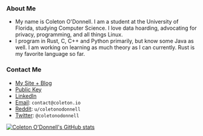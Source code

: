 ### About Me
- My name is Coleton O'Donnell. I am a student at the University of Florida, studying Computer Science. I love data hoarding, advocating for privacy, programming, and all things Linux. 
- I program in Rust, C, C++ and Python primarily, but know some Java as well. I am working on learning as much theory as I can currently. Rust is my favorite language so far. 

### Contact Me
- [My Site + Blog](https://coleton.io)
- [Public Key](https://coleton.io/publickey.txt)
- [LinkedIn](https://www.linkedin.com/in/coleton-odonnell)
- [Email](mailto:contact@coleton.io): `contact@coleton.io`
- [Reddit](reddit.com/u/coletonodonnell): `u/coletonodonnell`
- [Twitter](https://twitter.com/coletonodonnell): `@coletonodonnell`

[![Coleton O'Donnell's GitHub stats](https://github-readme-stats.vercel.app/api?username=coletonodonnell&theme=dark&show_icons=true)](https://github.com/anuraghazra/github-readme-stats)
